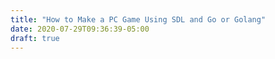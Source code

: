 ```yaml
---
title: "How to Make a PC Game Using SDL and Go or Golang"
date: 2020-07-29T09:36:39-05:00
draft: true
---
```


